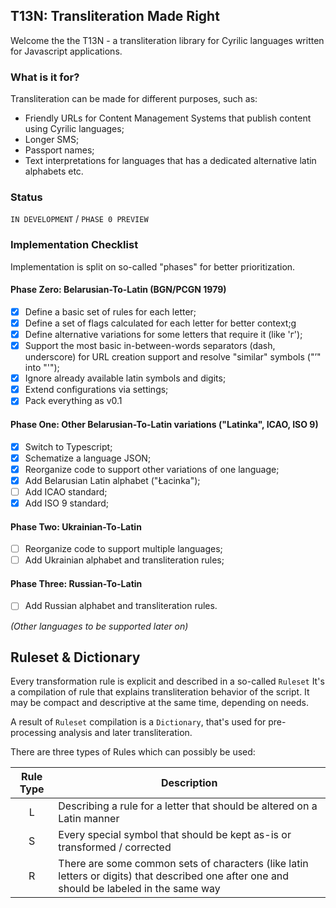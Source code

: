 ## T13N: Transliteration Made Right

Welcome the the T13N - a transliteration library for Cyrilic languages written for Javascript applications.

### What is it for?

Transliteration can be made for different purposes, such as:

- Friendly URLs for Content Management Systems that publish content using Cyrilic languages;
- Longer SMS;
- Passport names;
- Text interpretations for languages that has a dedicated alternative latin alphabets etc.

### Status

`IN DEVELOPMENT` / `PHASE 0 PREVIEW`

### Implementation Checklist

Implementation is split on so-called "phases" for better prioritization.

#### Phase Zero: Belarusian-To-Latin (BGN/PCGN 1979)

- [x] Define a basic set of rules for each letter;
- [x] Define a set of flags calculated for each letter for better context;g
- [x] Define alternative variations for some letters that require it (like 'г');
- [x] Support the most basic in-between-words separators (dash, underscore) for URL creation support and resolve "similar" symbols ("’" into "'");
- [x] Ignore already available latin symbols and digits;
- [x] Extend configurations via settings;
- [x] Pack everything as v0.1

#### Phase One: Other Belarusian-To-Latin variations ("Latinka", ICAO, ISO 9)

- [x] Switch to Typescript;
- [x] Schematize a language JSON;
- [x] Reorganize code to support other variations of one language;
- [x] Add Belarusian Latin alphabet ("Łacinka");
- [ ] Add ICAO standard;
- [x] Add ISO 9 standard;

#### Phase Two: Ukrainian-To-Latin

- [ ] Reorganize code to support multiple languages;
- [ ] Add Ukrainian alphabet and transliteration rules;

#### Phase Three: Russian-To-Latin

- [ ] Add Russian alphabet and transliteration rules.

_(Other languages to be supported later on)_

## Ruleset & Dictionary

Every transformation rule is explicit and described in a so-called `Ruleset` It's a compilation of rule that explains transliteration behavior of the script. It may be compact and descriptive at the same time, depending on needs.

A result of `Ruleset` compilation is a `Dictionary`, that's used for pre-processing analysis and later transliteration.

There are three types of Rules which can possibly be used:

| Rule Type | Description                                                                                                                                |
| :-------: | ------------------------------------------------------------------------------------------------------------------------------------------ |
|     L     | Describing a rule for a letter that should be altered on a Latin manner                                                                    |
|     S     | Every special symbol that should be kept as-is or transformed / corrected                                                                  |
|     R     | There are some common sets of characters (like latin letters or digits) that described one after one and should be labeled in the same way |
